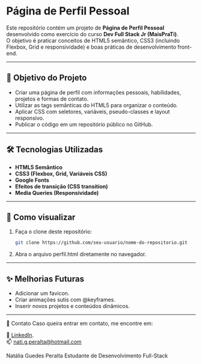 # Página de Perfil Pessoal

Este repositório contém um projeto de **Página de Perfil Pessoal** desenvolvido como exercício do curso **Dev Full Stack Jr (MaisPraTi)**.  
O objetivo é praticar conceitos de HTML5 semântico, CSS3 (incluindo Flexbox, Grid e responsividade) e boas práticas de desenvolvimento front-end.

---

## 🎯 Objetivo do Projeto
- Criar uma página de perfil com informações pessoais, habilidades, projetos e formas de contato.
- Utilizar as tags semânticas do HTML5 para organizar o conteúdo.
- Aplicar CSS com seletores, variáveis, pseudo-classes e layout responsivo.
- Publicar o código em um repositório público no GitHub.

---

## 🛠 Tecnologias Utilizadas
- **HTML5 Semântico**
- **CSS3 (Flexbox, Grid, Variáveis CSS)**
- **Google Fonts**
- **Efeitos de transição (CSS transition)**
- **Media Queries (Responsividade)**

---

## 🚀 Como visualizar
1. Faça o clone deste repositório:
   ```bash
   git clone https://github.com/seu-usuario/nome-do-repositorio.git

2. Abra o arquivo perfil.html diretamente no navegador.

---

## ✨ Melhorias Futuras
- Adicionar um favicon.
- Criar animações sutis com @keyframes.
- Inserir novos projetos e conteúdos dinâmicos.

---

📧 Contato
Caso queira entrar em contato, me encontre em:

🔗 [LinkedIn](linkedin.com/in/natália-peralta-7534ba198).<br>
📫 [nati.g.peralta@hotmail.com](mailto:nati.g.peralta@hotmail.com)

Natália Guedes Peralta
Estudante de Desenvolvimento Full-Stack


